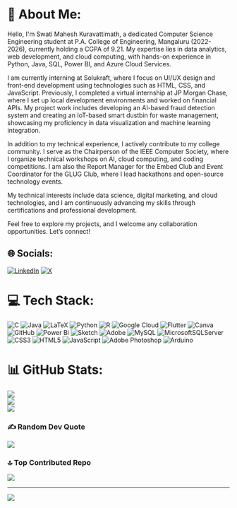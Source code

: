 # 💫 About Me:
 Hello, I'm Swati Mahesh Kuravattimath, a dedicated Computer Science Engineering student at P.A. College of Engineering, Mangaluru (2022-2026), currently holding a CGPA of 9.21. My expertise lies in data analytics, web development, and cloud computing, with hands-on experience in Python, Java, SQL, Power BI, and Azure Cloud Services.

I am currently interning at Solukraft, where I focus on UI/UX design and front-end development using technologies such as HTML, CSS, and JavaScript. Previously, I completed a virtual internship at JP Morgan Chase, where I set up local development environments and worked on financial APIs. My project work includes developing an AI-based fraud detection system and creating an IoT-based smart dustbin for waste management, showcasing my proficiency in data visualization and machine learning integration.

In addition to my technical experience, I actively contribute to my college community. I serve as the Chairperson of the IEEE Computer Society, where I organize technical workshops on AI, cloud computing, and coding competitions. I am also the Report Manager for the Embed Club and Event Coordinator for the GLUG Club, where I lead hackathons and open-source technology events.

My technical interests include data science, digital marketing, and cloud technologies, and I am continuously advancing my skills through certifications and professional development.

Feel free to explore my projects, and I welcome any collaboration opportunities. Let’s connect!



## 🌐 Socials:
[![LinkedIn](https://img.shields.io/badge/LinkedIn-%230077B5.svg?logo=linkedin&logoColor=white)](https://linkedin.com/in/https://www.linkedin.com/in/swati-mahesh-kuravattimath-b6045227b?utm_source=share&utm_campaign=share_via&utm_content=profile&utm_medium=android_app) [![X](https://img.shields.io/badge/X-black.svg?logo=X&logoColor=white)](https://x.com/https://x.com/SSwatimk1123) 

# 💻 Tech Stack:
![C](https://img.shields.io/badge/c-%2300599C.svg?style=for-the-badge&logo=c&logoColor=white) ![Java](https://img.shields.io/badge/java-%23ED8B00.svg?style=for-the-badge&logo=openjdk&logoColor=white) ![LaTeX](https://img.shields.io/badge/latex-%23008080.svg?style=for-the-badge&logo=latex&logoColor=white) ![Python](https://img.shields.io/badge/python-3670A0?style=for-the-badge&logo=python&logoColor=ffdd54) ![R](https://img.shields.io/badge/r-%23276DC3.svg?style=for-the-badge&logo=r&logoColor=white) ![Google Cloud](https://img.shields.io/badge/GoogleCloud-%234285F4.svg?style=for-the-badge&logo=google-cloud&logoColor=white) ![Flutter](https://img.shields.io/badge/Flutter-%2302569B.svg?style=for-the-badge&logo=Flutter&logoColor=white) ![Canva](https://img.shields.io/badge/Canva-%2300C4CC.svg?style=for-the-badge&logo=Canva&logoColor=white) ![GitHub](https://img.shields.io/badge/github-%23121011.svg?style=for-the-badge&logo=github&logoColor=white) ![Power Bi](https://img.shields.io/badge/power_bi-F2C811?style=for-the-badge&logo=powerbi&logoColor=black) ![Sketch](https://img.shields.io/badge/Sketch-FFB387?style=for-the-badge&logo=sketch&logoColor=black) ![Adobe](https://img.shields.io/badge/adobe-%23FF0000.svg?style=for-the-badge&logo=adobe&logoColor=white) ![MySQL](https://img.shields.io/badge/mysql-4479A1.svg?style=for-the-badge&logo=mysql&logoColor=white) ![MicrosoftSQLServer](https://img.shields.io/badge/Microsoft%20SQL%20Server-CC2927?style=for-the-badge&logo=microsoft%20sql%20server&logoColor=white) ![CSS3](https://img.shields.io/badge/css3-%231572B6.svg?style=for-the-badge&logo=css3&logoColor=white) ![HTML5](https://img.shields.io/badge/html5-%23E34F26.svg?style=for-the-badge&logo=html5&logoColor=white) ![JavaScript](https://img.shields.io/badge/javascript-%23323330.svg?style=for-the-badge&logo=javascript&logoColor=%23F7DF1E) ![Adobe Photoshop](https://img.shields.io/badge/adobe%20photoshop-%2331A8FF.svg?style=for-the-badge&logo=adobe%20photoshop&logoColor=white) ![Arduino](https://img.shields.io/badge/-Arduino-00979D?style=for-the-badge&logo=Arduino&logoColor=white)
# 📊 GitHub Stats:
![](https://github-readme-stats.vercel.app/api?username=Swatimk11&theme=radical&hide_border=false&include_all_commits=true&count_private=true)<br/>
![](https://github-readme-streak-stats.herokuapp.com/?user=Swatimk11&theme=radical&hide_border=false)<br/>
![](https://github-readme-stats.vercel.app/api/top-langs/?username=Swatimk11&theme=radical&hide_border=false&include_all_commits=true&count_private=true&layout=compact)

### ✍️ Random Dev Quote
![](https://quotes-github-readme.vercel.app/api?type=horizontal&theme=radical)

### 🔝 Top Contributed Repo
![](https://github-contributor-stats.vercel.app/api?username=Swatimk11&limit=5&theme=dark&combine_all_yearly_contributions=true)

---
[![](https://visitcount.itsvg.in/api?id=Swatimk11&icon=0&color=0)](https://visitcount.itsvg.in)

<!-- Proudly created with GPRM ( https://gprm.itsvg.in ) -->
